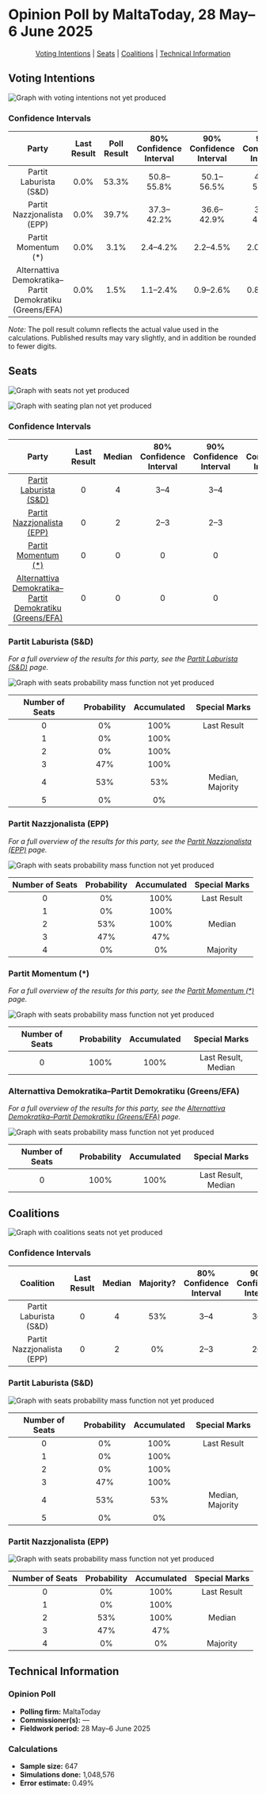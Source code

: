 # Opinion Poll by MaltaToday, 28 May–6 June 2025

<p align="center"><a href="#voting-intentions">Voting Intentions</a> | <a href="#seats">Seats</a> | <a href="#coalitions">Coalitions</a> | <a href="#technical-information">Technical Information</a></p>

## Voting Intentions

![Graph with voting intentions not yet produced](2025-06-06-MaltaToday.png "Voting Intentions")

### Confidence Intervals

| Party | Last Result | Poll Result | 80% Confidence Interval | 90% Confidence Interval | 95% Confidence Interval | 99% Confidence Interval |
|:-----:|:-----------:|:-----------:|:-----------------------:|:-----------------------:|:-----------------------:|:-----------------------:|
| Partit Laburista (S&D) | 0.0% | 53.3% | 50.8–55.8% |50.1–56.5% |49.5–57.1% |48.3–58.3% |
| Partit Nazzjonalista (EPP) | 0.0% | 39.7% | 37.3–42.2% |36.6–42.9% |36.0–43.5% |34.9–44.7% |
| Partit Momentum (*) | 0.0% | 3.1% | 2.4–4.2% |2.2–4.5% |2.0–4.7% |1.7–5.3% |
| Alternattiva Demokratika–Partit Demokratiku (Greens/EFA) | 0.0% | 1.5% | 1.1–2.4% |0.9–2.6% |0.8–2.8% |0.7–3.3% |

*Note:* The poll result column reflects the actual value used in the calculations. Published results may vary slightly, and in addition be rounded to fewer digits.

## Seats

![Graph with seats not yet produced](2025-06-06-MaltaToday-seats.png "Seats")

![Graph with seating plan not yet produced](2025-06-06-MaltaToday-seating-plan.png "Seating Plan")

### Confidence Intervals

| Party | Last Result | Median | 80% Confidence Interval | 90% Confidence Interval | 95% Confidence Interval | 99% Confidence Interval |
|:-----:|:-----------:|:------:|:-----------------------:|:-----------------------:|:-----------------------:|:-----------------------:|
| <a href="#partit-laburista-(s&d)">Partit Laburista (S&D)</a> | 0 | 4 | 3–4 |3–4 |3–4 |3–4 |
| <a href="#partit-nazzjonalista-(epp)">Partit Nazzjonalista (EPP)</a> | 0 | 2 | 2–3 |2–3 |2–3 |2–3 |
| <a href="#partit-momentum-(*)">Partit Momentum (*)</a> | 0 | 0 | 0 |0 |0 |0 |
| <a href="#alternattiva-demokratika–partit-demokratiku-(greens/efa)">Alternattiva Demokratika–Partit Demokratiku (Greens/EFA)</a> | 0 | 0 | 0 |0 |0 |0 |

### Partit Laburista (S&D)

*For a full overview of the results for this party, see the [Partit Laburista (S&D)](party-partitlaburistasd.html) page.*

![Graph with seats probability mass function not yet produced](2025-06-06-MaltaToday-seats-pmf-partitlaburistasd.png "Seats Probability Mass Function")

| Number of Seats | Probability | Accumulated | Special Marks |
|:---------------:|:-----------:|:-----------:|:-------------:|
| 0 | 0% | 100% | Last Result |
| 1 | 0% | 100% |  |
| 2 | 0% | 100% |  |
| 3 | 47% | 100% |  |
| 4 | 53% | 53% | Median, Majority |
| 5 | 0% | 0% |  |

### Partit Nazzjonalista (EPP)

*For a full overview of the results for this party, see the [Partit Nazzjonalista (EPP)](party-partitnazzjonalistaepp.html) page.*

![Graph with seats probability mass function not yet produced](2025-06-06-MaltaToday-seats-pmf-partitnazzjonalistaepp.png "Seats Probability Mass Function")

| Number of Seats | Probability | Accumulated | Special Marks |
|:---------------:|:-----------:|:-----------:|:-------------:|
| 0 | 0% | 100% | Last Result |
| 1 | 0% | 100% |  |
| 2 | 53% | 100% | Median |
| 3 | 47% | 47% |  |
| 4 | 0% | 0% | Majority |

### Partit Momentum (*)

*For a full overview of the results for this party, see the [Partit Momentum (*)](party-partitmomentum.html) page.*

![Graph with seats probability mass function not yet produced](2025-06-06-MaltaToday-seats-pmf-partitmomentum.png "Seats Probability Mass Function")

| Number of Seats | Probability | Accumulated | Special Marks |
|:---------------:|:-----------:|:-----------:|:-------------:|
| 0 | 100% | 100% | Last Result, Median |

### Alternattiva Demokratika–Partit Demokratiku (Greens/EFA)

*For a full overview of the results for this party, see the [Alternattiva Demokratika–Partit Demokratiku (Greens/EFA)](party-alternattivademokratika–partitdemokratikugreensefa.html) page.*

![Graph with seats probability mass function not yet produced](2025-06-06-MaltaToday-seats-pmf-alternattivademokratika–partitdemokratikugreensefa.png "Seats Probability Mass Function")

| Number of Seats | Probability | Accumulated | Special Marks |
|:---------------:|:-----------:|:-----------:|:-------------:|
| 0 | 100% | 100% | Last Result, Median |


## Coalitions

![Graph with coalitions seats not yet produced](2025-06-06-MaltaToday-coalitions-seats.png "Coalitions Seats")

### Confidence Intervals

| Coalition | Last Result | Median | Majority? | 80% Confidence Interval | 90% Confidence Interval | 95% Confidence Interval | 99% Confidence Interval |
|:---------:|:-----------:|:------:|:---------:|:-----------------------:|:-----------------------:|:-----------------------:|:-----------------------:|
| Partit Laburista (S&D) | 0 | 4 | 53% | 3–4 | 3–4 | 3–4 | 3–4 |
| Partit Nazzjonalista (EPP) | 0 | 2 | 0% | 2–3 | 2–3 | 2–3 | 2–3 |

### Partit Laburista (S&D)

![Graph with seats probability mass function not yet produced](2025-06-06-MaltaToday-coalitions-seats-pmf-pl.png "Seats Probability Mass Function")

| Number of Seats | Probability | Accumulated | Special Marks |
|:---------------:|:-----------:|:-----------:|:-------------:|
| 0 | 0% | 100% | Last Result |
| 1 | 0% | 100% |  |
| 2 | 0% | 100% |  |
| 3 | 47% | 100% |  |
| 4 | 53% | 53% | Median, Majority |
| 5 | 0% | 0% |  |

### Partit Nazzjonalista (EPP)

![Graph with seats probability mass function not yet produced](2025-06-06-MaltaToday-coalitions-seats-pmf-pn.png "Seats Probability Mass Function")

| Number of Seats | Probability | Accumulated | Special Marks |
|:---------------:|:-----------:|:-----------:|:-------------:|
| 0 | 0% | 100% | Last Result |
| 1 | 0% | 100% |  |
| 2 | 53% | 100% | Median |
| 3 | 47% | 47% |  |
| 4 | 0% | 0% | Majority |


## Technical Information

### Opinion Poll

+ **Polling firm:** MaltaToday
+ **Commissioner(s):** —
+ **Fieldwork period:** 28 May–6 June 2025

### Calculations

+ **Sample size:** 647
+ **Simulations done:** 1,048,576
+ **Error estimate:** 0.49%

